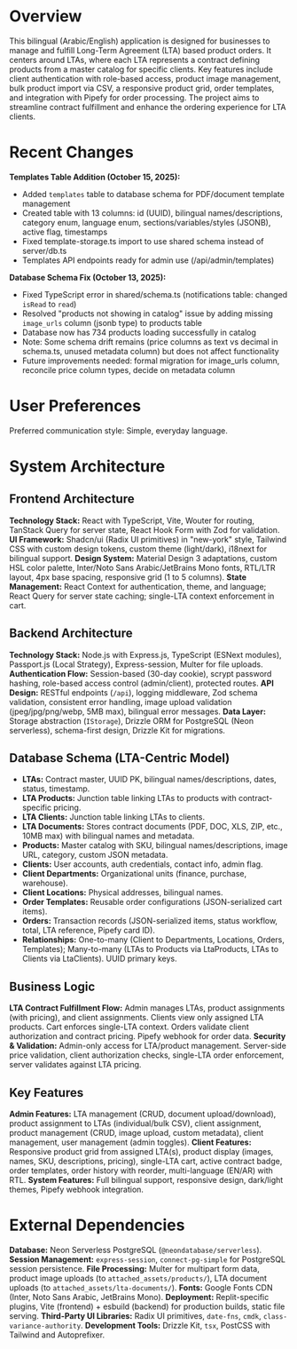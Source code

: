 # Overview

This bilingual (Arabic/English) application is designed for businesses to manage and fulfill Long-Term Agreement (LTA) based product orders. It centers around LTAs, where each LTA represents a contract defining products from a master catalog for specific clients. Key features include client authentication with role-based access, product image management, bulk product import via CSV, a responsive product grid, order templates, and integration with Pipefy for order processing. The project aims to streamline contract fulfillment and enhance the ordering experience for LTA clients.

# Recent Changes

**Templates Table Addition (October 15, 2025):**
- Added `templates` table to database schema for PDF/document template management
- Created table with 13 columns: id (UUID), bilingual names/descriptions, category enum, language enum, sections/variables/styles (JSONB), active flag, timestamps
- Fixed template-storage.ts import to use shared schema instead of server/db.ts
- Templates API endpoints ready for admin use (/api/admin/templates)

**Database Schema Fix (October 13, 2025):**
- Fixed TypeScript error in shared/schema.ts (notifications table: changed `isRead` to `read`)
- Resolved "products not showing in catalog" issue by adding missing `image_urls` column (jsonb type) to products table
- Database now has 734 products loading successfully in catalog
- Note: Some schema drift remains (price columns as text vs decimal in schema.ts, unused metadata column) but does not affect functionality
- Future improvements needed: formal migration for image_urls column, reconcile price column types, decide on metadata column

# User Preferences

Preferred communication style: Simple, everyday language.

# System Architecture

## Frontend Architecture

**Technology Stack:** React with TypeScript, Vite, Wouter for routing, TanStack Query for server state, React Hook Form with Zod for validation.
**UI Framework:** Shadcn/ui (Radix UI primitives) in "new-york" style, Tailwind CSS with custom design tokens, custom theme (light/dark), i18next for bilingual support.
**Design System:** Material Design 3 adaptations, custom HSL color palette, Inter/Noto Sans Arabic/JetBrains Mono fonts, RTL/LTR layout, 4px base spacing, responsive grid (1 to 5 columns).
**State Management:** React Context for authentication, theme, and language; React Query for server state caching; single-LTA context enforcement in cart.

## Backend Architecture

**Technology Stack:** Node.js with Express.js, TypeScript (ESNext modules), Passport.js (Local Strategy), Express-session, Multer for file uploads.
**Authentication Flow:** Session-based (30-day cookie), scrypt password hashing, role-based access control (admin/client), protected routes.
**API Design:** RESTful endpoints (`/api`), logging middleware, Zod schema validation, consistent error handling, image upload validation (jpeg/jpg/png/webp, 5MB max), bilingual error messages.
**Data Layer:** Storage abstraction (`IStorage`), Drizzle ORM for PostgreSQL (Neon serverless), schema-first design, Drizzle Kit for migrations.

## Database Schema (LTA-Centric Model)

-   **LTAs:** Contract master, UUID PK, bilingual names/descriptions, dates, status, timestamp.
-   **LTA Products:** Junction table linking LTAs to products with contract-specific pricing.
-   **LTA Clients:** Junction table linking LTAs to clients.
-   **LTA Documents:** Stores contract documents (PDF, DOC, XLS, ZIP, etc., 10MB max) with bilingual names and metadata.
-   **Products:** Master catalog with SKU, bilingual names/descriptions, image URL, category, custom JSON metadata.
-   **Clients:** User accounts, auth credentials, contact info, admin flag.
-   **Client Departments:** Organizational units (finance, purchase, warehouse).
-   **Client Locations:** Physical addresses, bilingual names.
-   **Order Templates:** Reusable order configurations (JSON-serialized cart items).
-   **Orders:** Transaction records (JSON-serialized items, status workflow, total, LTA reference, Pipefy card ID).
-   **Relationships:** One-to-many (Client to Departments, Locations, Orders, Templates); Many-to-many (LTAs to Products via LtaProducts, LTAs to Clients via LtaClients). UUID primary keys.

## Business Logic

**LTA Contract Fulfillment Flow:** Admin manages LTAs, product assignments (with pricing), and client assignments. Clients view only assigned LTA products. Cart enforces single-LTA context. Orders validate client authorization and contract pricing. Pipefy webhook for order data.
**Security & Validation:** Admin-only access for LTA/product management. Server-side price validation, client authorization checks, single-LTA order enforcement, server validates against LTA pricing.

## Key Features

**Admin Features:** LTA management (CRUD, document upload/download), product assignment to LTAs (individual/bulk CSV), client assignment, product management (CRUD, image upload, custom metadata), client management, user management (admin toggles).
**Client Features:** Responsive product grid from assigned LTA(s), product display (images, names, SKU, descriptions, pricing), single-LTA cart, active contract badge, order templates, order history with reorder, multi-language (EN/AR) with RTL.
**System Features:** Full bilingual support, responsive design, dark/light themes, Pipefy webhook integration.

# External Dependencies

**Database:** Neon Serverless PostgreSQL (`@neondatabase/serverless`).
**Session Management:** `express-session`, `connect-pg-simple` for PostgreSQL session persistence.
**File Processing:** Multer for multipart form data, product image uploads (to `attached_assets/products/`), LTA document uploads (to `attached_assets/lta-documents/`).
**Fonts:** Google Fonts CDN (Inter, Noto Sans Arabic, JetBrains Mono).
**Deployment:** Replit-specific plugins, Vite (frontend) + esbuild (backend) for production builds, static file serving.
**Third-Party UI Libraries:** Radix UI primitives, `date-fns`, `cmdk`, `class-variance-authority`.
**Development Tools:** Drizzle Kit, `tsx`, PostCSS with Tailwind and Autoprefixer.